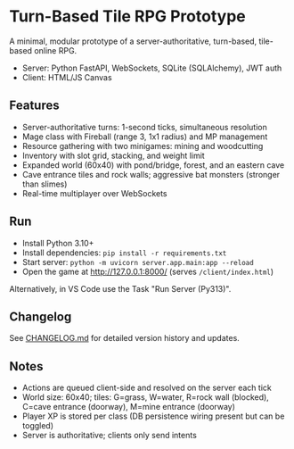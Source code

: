# Turn-Based Tile RPG Prototype

A minimal, modular prototype of a server-authoritative, turn-based, tile-based online RPG.

- Server: Python FastAPI, WebSockets, SQLite (SQLAlchemy), JWT auth
- Client: HTML/JS Canvas

## Features

- Server-authoritative turns: 1-second ticks, simultaneous resolution
- Mage class with Fireball (range 3, 1x1 radius) and MP management
- Resource gathering with two minigames: mining and woodcutting
- Inventory with slot grid, stacking, and weight limit
- Expanded world (60x40) with pond/bridge, forest, and an eastern cave
- Cave entrance tiles and rock walls; aggressive bat monsters (stronger than slimes)
- Real-time multiplayer over WebSockets

## Run

- Install Python 3.10+
- Install dependencies: `pip install -r requirements.txt`
- Start server: `python -m uvicorn server.app.main:app --reload`
- Open the game at http://127.0.0.1:8000/ (serves `/client/index.html`)

Alternatively, in VS Code use the Task "Run Server (Py313)".

## Changelog

See [CHANGELOG.md](CHANGELOG.md) for detailed version history and updates.

## Notes

- Actions are queued client-side and resolved on the server each tick
- World size: 60x40; tiles: G=grass, W=water, R=rock wall (blocked), C=cave entrance (doorway), M=mine entrance (doorway)
- Player XP is stored per class (DB persistence wiring present but can be toggled)
- Server is authoritative; clients only send intents
